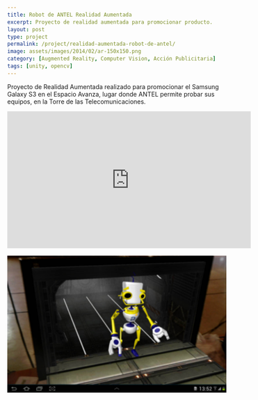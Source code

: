 ```yaml
---
title: Robot de ANTEL Realidad Aumentada
excerpt: Proyecto de realidad aumentada para promocionar producto.
layout: post
type: project
permalink: /project/realidad-aumentada-robot-de-antel/
image: assets/images/2014/02/ar-150x150.png
category: [Augmented Reality, Computer Vision, Acción Publicitaria]
tags: [unity, opencv]
---
```

Proyecto de Realidad Aumentada realizado para promocionar el Samsung Galaxy S3 en el Espacio Avanza, lugar donde ANTEL permite probar sus equipos, en la Torre de las Telecomunicaciones.

<iframe width="560" height="315" src="https://www.youtube.com/embed/CC8XM4OrSOw" frameborder="0" allow="accelerometer; autoplay; encrypted-media; gyroscope; picture-in-picture" allowfullscreen></iframe>

![Captura del proyecto en funcionamiento](/assets/images/2014/02/ar2.jpg)